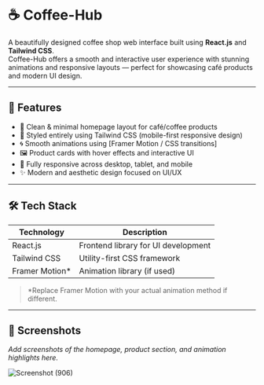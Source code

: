 # ☕ Coffee-Hub

A beautifully designed coffee shop web interface built using **React.js** and **Tailwind CSS**.  
Coffee-Hub offers a smooth and interactive user experience with stunning animations and responsive layouts — perfect for showcasing café products and modern UI design.

---

## 🚀 Features

- 🧾 Clean & minimal homepage layout for café/coffee products
- 🎨 Styled entirely using Tailwind CSS (mobile-first responsive design)
- 🌀 Smooth animations using [Framer Motion / CSS transitions]
- 🖼️ Product cards with hover effects and interactive UI
- 📱 Fully responsive across desktop, tablet, and mobile
- ✨ Modern and aesthetic design focused on UI/UX

---

## 🛠️ Tech Stack

| Technology     | Description                            |
|----------------|----------------------------------------|
| React.js       | Frontend library for UI development    |
| Tailwind CSS   | Utility-first CSS framework            |
| Framer Motion* | Animation library (if used)            |

> *Replace Framer Motion with your actual animation method if different.

---

## 📸 Screenshots

_Add screenshots of the homepage, product section, and animation highlights here._

![Screenshot (906)](https://github.com/user-attachments/assets/3072bc90-bade-4db3-a2e8-27015605a042)

